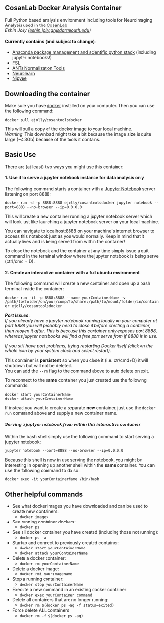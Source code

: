 ## CosanLab Docker Analysis Container  

Full Python based analysis environment including tools for Neuroimaging Analysis used in the [CosanLab](cosanlab.com)   
*Eshin Jolly (eshin.jolly.gr@dartmouth.edu)*

#### Currently contains (and subject to change):  
- [Anaconda package management and scientific python stack](https://github.com/conda/conda) (including jupyter notebooks!)
- [FSL](http://fsl.fmrib.ox.ac.uk/fsl/fslwiki/)
- [ANTs Normalization Tools](https://github.com/stnava/ANTs)
- [Neurolearn](https://github.com/ljchang/nltools)
- [Nipype](http://nipype.readthedocs.io/en/latest/)

 

## Downloading the container  

Make sure you have [docker](https://www.docker.com/) installed on your computer. Then you can use the following command:  

`docker pull ejolly/cosantoolsdocker`  

This will pull a copy of the docker image to your local machine.  
*Warning*:  This download might take a bit because the image size is quite large (~4.3Gb) because of the tools it contains.  

## Basic Use  

There are (at least) two ways you might use this container:  
#### 1. Use it to serve a jupyter notebook instance for data analysis only

The following command starts a container with a [Jupyter Notebook](http://jupyter.org/) server listening on port 8888:  

`docker run -d -p 8888:8888 ejolly/cosantoolsdocker jupyter notebook --port=8888 --no-browser --ip=0.0.0.0`  

This will create a new container running a jupyter notebook server which will look just like launching a jupyter notebook server on your local machine.  

You can navigate to localhost:8888 on your machine's internet browser to access this notebook just as you would normally. Keep in mind that it actually lives and is being served from within the container!  

To close the notebook and the container at any time simply issue a quit command in the terminal window where the jupyter notebook is being serve (ctrl/cmd + D).  

#### 2. Create an interactive container with a full ubuntu environment 

The following command will create a new container and open up a bash terminal inside the container:  

`docker run -it -p 8888:8888 --name yourContainerName -v /path/to/folder/on/your/comp/to/share:/path/to/mount/folder/in/container ejolly/cosantoolsdocker`

***Port Issues***:  
*If you already have a jupyter notebook running locally on your computer at port 8888 you will probably need to close it before creating a container, then reopen it after. This is because this container only exposes port 8888, whereas jupyter notebooks will find a free port serve from if 8888 is in use.*  
    
*If you still have port problems, trying restarting Docker itself (click on the whale icon by your system clock and select restart).*  

This container is **persistent** so when you close it (i.e. ctr/cmd+D) it will shutdown but will not be deleted.  
You can add the `--rm` flag to the command above to auto delete on exit. 

To reconnect to the **same** container you just created use the following commands:  

`docker start yourContainerName`  
`docker attach yourContainerName`  

If instead you want to create a separate **new** container, just use the `docker run` command above and supply a new container name.  

##### Serving a juptyer notebook from within this interactive container  

Within the bash shell simply use the following command to start serving a jupyter notebook:  

`jupyter notebook --port=8888 --no-browser --ip=0.0.0.0` 

Because this shell is now in use serving the notebook, you might be interesting in opening up another shell within the **same** container. You can use the following command to do so:  

`docker exec -it yourContainerName /bin/bash`  

## Other helpful commands  
- See what docker images you have downloaded and can be used to create new containers:  
	+ `docker images`  
- See running container dockers:  
	+ `docker ps`  
- See all docker container you have created (including those not running):  
	+ `docker ps -a`
- Startup and connect to previously created container:
	+ `docker start yourContainerName`
	+ `docker attach yourContainerName`
- Delete a docker container:  
	+ `docker rm yourContainerName`  
- Delete a docker image:  
	+ `docker rmi yourImageName`  
- Stop a running container:  
	+ `docker stop yourContainerName`
- Execute a new command in an existing docker container
	+ `docker exec yourContainer command`
- Delete all containers that are no longer running:
	+ `docker rm $(docker ps -aq -f status=exited)`
- Force delete ALL containers
	+ `docker rm -f $(docker ps -aq)`